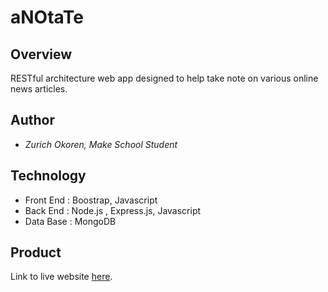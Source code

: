 # aNOtaTe

## Overview
RESTful architecture web app designed to help take note on various online news articles.


## Author

* <i>Zurich Okoren, Make School Student</i>

## Technology

* Front End : Boostrap, Javascript
* Back End : Node.js , Express.js, Javascript
* Data Base : MongoDB


## Product

Link to live website <a href="#">here</a>.